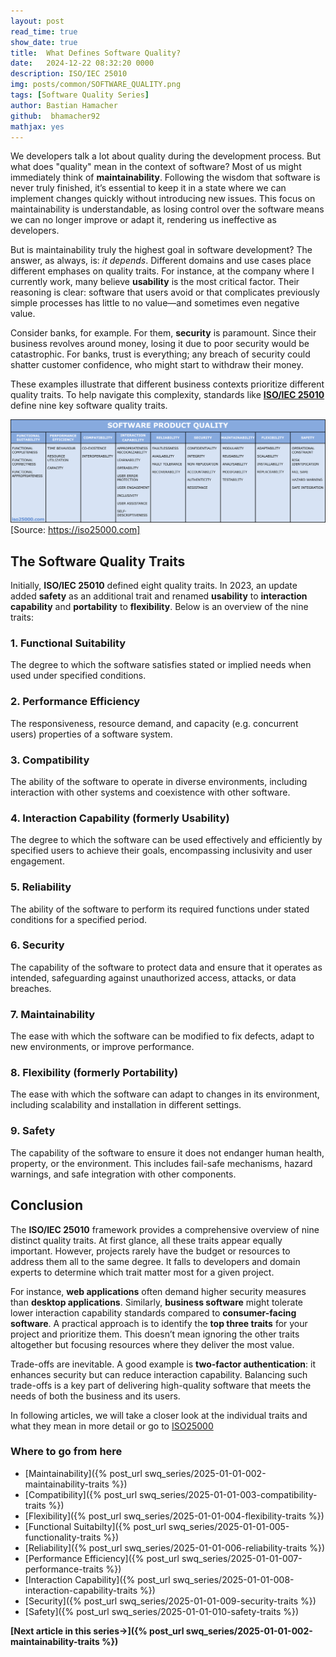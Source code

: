```yaml
---
layout: post
read_time: true
show_date: true
title:  What Defines Software Quality?
date:   2024-12-22 08:32:20 0000
description: ISO/IEC 25010
img: posts/common/SOFTWARE_QUALITY.png 
tags: [Software Quality Series]
author: Bastian Hamacher
github:  bhamacher92
mathjax: yes
---
```


We developers talk a lot about quality during the development process. But what does "quality" mean in the context of software? Most of us might immediately think of **maintainability**. Following the wisdom that software is never truly finished, it’s essential to keep it in a state where we can implement changes quickly without introducing new issues. This focus on maintainability is understandable, as losing control over the software means we can no longer improve or adapt it, rendering us ineffective as developers.

But is maintainability truly the highest goal in software development? The answer, as always, is: *it depends*. Different domains and use cases place different emphases on quality traits. For instance, at the company where I currently work, many believe **usability** is the most critical factor. Their reasoning is clear: software that users avoid or that complicates previously simple processes has little to no value—and sometimes even negative value.

Consider banks, for example. For them, **security** is paramount. Since their business revolves around money, losing it due to poor security would be catastrophic. For banks, trust is everything; any breach of security could shatter customer confidence, who might start to withdraw their money.

These examples illustrate that different business contexts prioritize different quality traits. To help navigate this complexity, standards like **[ISO/IEC 25010](https://www.iso.org/obp/ui/#iso:std:iso-iec:25010:ed-2:v1:en:term:3.4)** define nine key software quality traits.

![Table Quality Traits (Source: https://iso25000.com)](assets/img/posts/20250101/iso_25010_en.png)[Source: https://iso25000.com]

## The Software Quality Traits

Initially, **ISO/IEC 25010** defined eight quality traits. In 2023, an update added **safety** as an additional trait and renamed **usability** to **interaction capability** and **portability** to **flexibility**. Below is an overview of the nine traits:

### 1. Functional Suitability 
The degree to which the software satisfies stated or implied needs when used under specified conditions.

### 2. Performance Efficiency
The responsiveness, resource demand, and capacity (e.g. concurrent users) properties of a software system.

### 3. Compatibility
The ability of the software to operate in diverse environments, including interaction with other systems and coexistence with other software.

### 4. Interaction Capability (formerly Usability)
The degree to which the software can be used effectively and efficiently by specified users to achieve their goals, encompassing inclusivity and user engagement.

### 5. Reliability
The ability of the software to perform its required functions under stated conditions for a specified period.

### 6. Security
The capability of the software to protect data and ensure that it operates as intended, safeguarding against unauthorized access, attacks, or data breaches.

### 7. Maintainability
The ease with which the software can be modified to fix defects, adapt to new environments, or improve performance.

### 8. Flexibility (formerly Portability)
The ease with which the software can adapt to changes in its environment, including scalability and installation in different settings.

### 9. Safety
The capability of the software to ensure it does not endanger human health, property, or the environment. This includes fail-safe mechanisms, hazard warnings, and safe integration with other components.

## Conclusion

The **ISO/IEC 25010** framework provides a comprehensive overview of nine distinct quality traits. At first glance, all these traits appear equally important. However, projects rarely have the budget or resources to address them all to the same degree. It falls to developers and domain experts to determine which trait matter most for a given project.

For instance, **web applications** often demand higher security measures than **desktop applications**. Similarly, **business software** might tolerate lower interaction capability standards compared to **consumer-facing software**. A practical approach is to identify the **top three traits** for your project and prioritize them. This doesn’t mean ignoring the other traits altogether but focusing resources where they deliver the most value.

Trade-offs are inevitable. A good example is **two-factor authentication**: it enhances security but can reduce interaction capability. Balancing such trade-offs is a key part of delivering high-quality software that meets the needs of both the business and its users.

In following articles, we will take a closer look at the individual traits and what they mean in more detail or go to [ISO25000](https://iso25000.com/index.php/en/iso-25000-standards/iso-25010)

### Where to go from here

- [Maintainability]({% post_url swq_series/2025-01-01-002-maintainability-traits %})
- [Compatibility]({% post_url swq_series/2025-01-01-003-compatibility-traits %})
- [Flexibility]({% post_url swq_series/2025-01-01-004-flexibility-traits %})
- [Functional Suitabilty]({% post_url swq_series/2025-01-01-005-functionality-traits %})
- [Reliability]({% post_url swq_series/2025-01-01-006-reliability-traits %})
- [Performance Efficiency]({% post_url swq_series/2025-01-01-007-performance-traits %})
- [Interaction Capability]({% post_url swq_series/2025-01-01-008-interaction-capability-traits %})
- [Security]({% post_url swq_series/2025-01-01-009-security-traits %})
- [Safety]({% post_url swq_series/2025-01-01-010-safety-traits %})

**[Next article in this series->]({% post_url swq_series/2025-01-01-002-maintainability-traits %})**